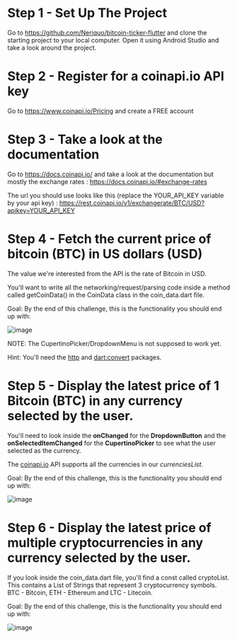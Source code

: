 # Step 1 - Set Up The Project

Go to https://github.com/Neriquo/bitcoin-ticker-flutter and clone the starting project to your local computer. Open it using Android Studio and take a look around the project.

# Step 2 - Register for a coinapi.io API key

Go to https://www.coinapi.io/Pricing and create a FREE account

# Step 3 - Take a look at the documentation

Go to https://docs.coinapi.io/ and take a look at the documentation but mostly the exchange rates : https://docs.coinapi.io/#exchange-rates

The url you should use looks like this (replace the YOUR_API_KEY variable by your api key) : https://rest.coinapi.io/v1/exchangerate/BTC/USD?apikey=YOUR_API_KEY

# Step 4 - Fetch the current price of bitcoin (BTC) in US dollars (USD)

The value we're interested from the API is the rate of Bitcoin in USD.

You'll want to write all the networking/request/parsing code inside a method called getCoinData() in the CoinData class in the coin_data.dart file.

Goal: By the end of this challenge, this is the functionality you should end up with:

![image](https://github.com/Neriquo/bitcoin-ticker-flutter/blob/main-challenge/images/1.gif?raw=true)

NOTE: The CupertinoPicker/DropdownMenu is not supposed to work yet.

Hint: You'll need the [http](https://pub.dev/packages/http#-installing-tab-) and [dart:convert](https://api.dart.dev/stable/2.2.0/dart-convert/dart-convert-library.html) packages.

# Step 5 - Display the latest price of 1 Bitcoin (BTC) in any currency selected by the user.

You'll need to look inside the **onChanged** for the **DropdownButton** and the **onSelectedItemChanged** for the **CupertinoPicker** to see what the user selected as the currency.

The [coinapi.io](https://docs.coinapi.io/#get-specific-rate-get) API supports all the currencies in our *currenciesList*.

Goal: By the end of this challenge, this is the functionality you should end up with:

![image](https://github.com/Neriquo/bitcoin-ticker-flutter/blob/main-challenge/images/2.gif?raw=true)

# Step 6 - Display the latest price of multiple cryptocurrencies in any currency selected by the user.

If you look inside the coin_data.dart file, you'll find a const called cryptoList. This contains a List of Strings that represent 3 cryptocurrency symbols. BTC - Bitcoin, ETH - Ethereum and LTC - Litecoin.

Goal: By the end of this challenge, this is the functionality you should end up with:

![image](https://github.com/Neriquo/bitcoin-ticker-flutter/blob/main-challenge/images/3.gif?raw=true)
